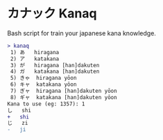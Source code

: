 # カナック Kanaq
Bash script for train your japanese kana knowledge.
```diff
> kanaq 
 1) あ	hiragana
 2) ア	katakana
 3) が	hiragana [han]dakuten
 4) ガ	katakana [han]dakuten
 5) きゃ	hiragana yōon
 6) キャ	katakana yōon
 7) ぎャ	hiragana [han]dakuten yōon
 8) ギャ	katakana [han]dakuten yōon
Kana to use (eg: 1357): 1
し	shi
+	shi
じ	zi
-	ji
```
